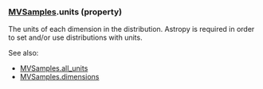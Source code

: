 ### [MVSamples](MVSamples.md).units (property)




The units of each dimension in the distribution.  Astropy is required in
order to set and/or use distributions with units.

See also:

* [MVSamples.all_units](MVSamples.all_units.md)
* [MVSamples.dimensions](MVSamples.dimensions.md)

